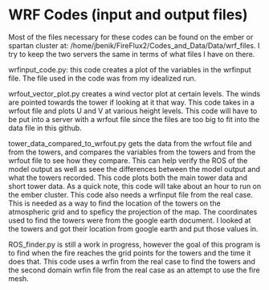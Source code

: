 # WRF Codes (input and output files)
Most of the files necessary for these codes can be found on the ember or spartan cluster at: /home/jbenik/FireFlux2/Codes_and_Data/Data/wrf_files. I try to keep the two servers the same in terms of what files I have on there. 

wrfinput_code.py: this code creates a plot of the variables in the wrfinput file. The file used in the code was from my idealized run. 

wrfout_vector_plot.py creates a wind vector plot at certain levels. The winds are pointed towards the tower if looking at it that way. This code takes in a wrfout file and plots U and V at various height levels. This code will have to be put into a server with a wrfout file since the files are too big to fit into the data file in this github. 

tower_data_compared_to_wrfout.py gets the data from the wrfout file and from the towers, and compares the variables from the towers and from the wrfout file to see how they compare. This can help verify the ROS of the model output as well as seee the differences between the model output and what the towers recorded. This code plots both the main tower data and short tower data. As a quick note, this code will take about an hour to run on the ember cluster. This code also needs a wrfinput file from the real case. This is needed as a way to find the location of the towers on the atmospheric grid and to speficy the projection of the map. The coordinates used to find the towers were from the google earth document. I looked at the towers and got their location from google earth and put those values in. 

ROS_finder.py is still a work in progress, however the goal of this program is to find when the fire reaches the grid points for the towers and the time it does that. This code uses a wrfin from the real case to find the towers and the second domain wrfin file from the real case as an attempt to use the fire mesh. 

